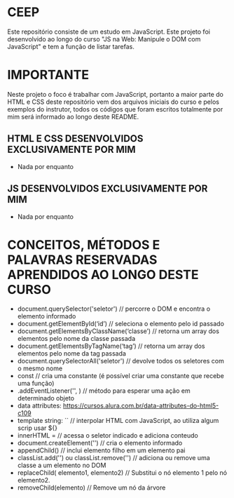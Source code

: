 # CEEP
Este repositório consiste de um estudo em JavaScript. Este projeto foi desenvolvido ao longo do curso "JS na Web: Manipule o DOM com JavaScript" e tem a função de listar tarefas.

# IMPORTANTE
Neste projeto o foco é trabalhar com JavaScript, portanto a maior parte do HTML e CSS deste repositório vem dos arquivos iniciais do curso e pelos exemplos do instrutor, todos os códigos que foram escritos totalmente por mim será informado ao longo deste README.


## HTML E CSS DESENVOLVIDOS EXCLUSIVAMENTE POR MIM

- Nada por enquanto

## JS DESENVOLVIDOS EXCLUSIVAMENTE POR MIM

- Nada por enquanto


# CONCEITOS, MÉTODOS E PALAVRAS RESERVADAS APRENDIDOS AO LONGO DESTE CURSO

- document.querySelector('seletor') // percorre o DOM e encontra o elemento informado
- document.getElementById(‘id’) // seleciona o elemento pelo id passado
- document.getElementsByClassName(‘classe’) //  retorna um array dos elementos pelo nome da classe passada
- document.getElementsByTagName(‘tag’) // retorna um array dos elementos pelo nome da tag passada
- document.querySelectorAll('seletor') // devolve todos os seletores com o mesmo nome
- const // cria uma constante (é possível criar uma constante que recebe uma função)
- .addEventListener('', ) // método para esperar uma ação em determinado objeto
- data attributes: https://cursos.alura.com.br/data-attributes-do-html5-c109
- template string: `` // interpolar HTML com JavaScript, ao utiliza algum scrip usar ${}
- innerHTML =  // acessa o seletor indicado e adiciona conteudo
- document.createElement('') // cria o elemento informado
- appendChild() // inclui elemento filho em um elemento pai
- classList.add('') ou classList.remove('') // adiciona ou remove uma classe a um elemento no DOM
- replaceChild( elemento1, elemento2) // Substitui o nó elemento 1 pelo nó elemento2.
- removeChild(elemento) // Remove um nó da árvore